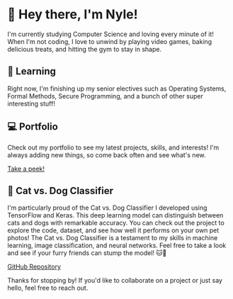 # 👋 Hey there, I'm Nyle!

I'm currently studying Computer Science and loving every minute of it! When I'm not coding, I love to unwind by playing video games, baking delicious treats, and hitting the gym to stay in shape.

## 🌱 Learning

Right now, I'm finishing up my senior electives such as Operating Systems, Formal Methods, Secure Programming, and a bunch of other super interesting stuff!

## 💻 Portfolio

Check out my portfolio to see my latest projects, skills, and interests! I'm always adding new things, so come back often and see what's new.

[Take a peek!](https://nyle-cmd.github.io/)

## 🐾 Cat vs. Dog Classifier

I'm particularly proud of the Cat vs. Dog Classifier I developed using TensorFlow and Keras. This deep learning model can distinguish between cats and dogs with remarkable accuracy. You can check out the project to explore the code, dataset, and see how well it performs on your own pet photos! The Cat vs. Dog Classifier is a testament to my skills in machine learning, image classification, and neural networks. Feel free to take a look and see if your furry friends can stump the model! 🐱🐶

[GitHub Repository](https://github.com/nyle-cmd/ML-Projects/tree/main/Cat-Dog-Classification)

Thanks for stopping by! If you'd like to collaborate on a project or just say hello, feel free to reach out.
